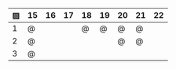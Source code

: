 ▨      |  15  |  16  |  17  |  18  |  19  |  20  |  21  |  22  |
------ | ---- | ---- | ---- | ---- | ---- | ---- | ---- | ---- |
1      |   @  |      |      |   @  |   @  |  @   |  @   |      |
2      |   @  |      |      |      |      |  @   |  @   |      |
3      |   @  |      |      |      |      |      |      |      |
